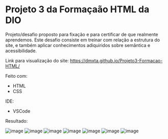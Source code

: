 # Projeto 3 da Formaçaão HTML da DIO

Projeto/desafio proposto para fixação e para certificar de que realmente aprendemos. Este desafio consiste em treinar com relação a estrutura do site, e também aplicar conhecimentos adiquiridos sobre semântica e acessibilidade.

Link para visualização do site: https://dmxta.github.io/Projeto3-Formacao-HTML/

Feito com:
 - HTML
 - CSS
 
 IDE:
  - VSCode

Resultado: 

![image](https://github.com/DMxta/Projeto3-Formacao-HTML/assets/136941005/64a558bc-21ac-4b64-9f94-cbf3253e62a9)
![image](https://github.com/DMxta/Projeto3-Formacao-HTML/assets/136941005/13380398-1948-423a-8b43-970e52d5b9ec)
![image](https://github.com/DMxta/Projeto3-Formacao-HTML/assets/136941005/b1f9a9cf-fb54-4cd3-b5f6-630b6b618e08)
![image](https://github.com/DMxta/Projeto3-Formacao-HTML/assets/136941005/9a053522-64d2-4ec6-a334-1cf172506858)
![image](https://github.com/DMxta/Projeto3-Formacao-HTML/assets/136941005/2c46a033-dde3-4f37-9d89-321661c09cdc)
![image](https://github.com/DMxta/Projeto3-Formacao-HTML/assets/136941005/44e3b745-953f-4aa3-ad41-3fb495c0a64a)
![image](https://github.com/DMxta/Projeto3-Formacao-HTML/assets/136941005/6add6dc4-08af-4163-81d5-e20ef62bd261)
